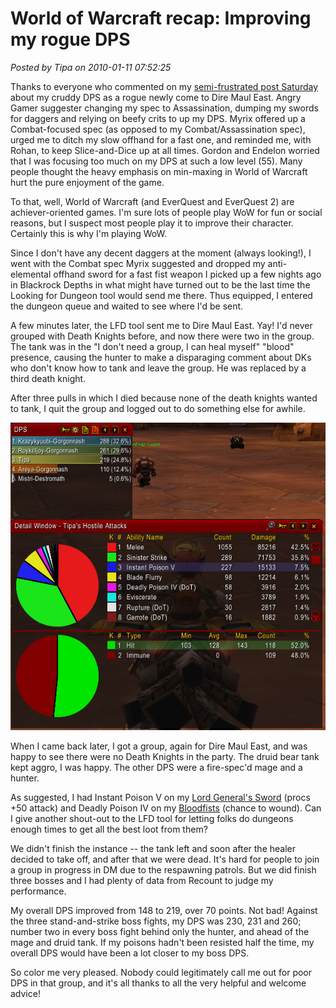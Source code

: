 # World of Warcraft recap: Improving my rogue DPS

*Posted by Tipa on 2010-01-11 07:52:25*

Thanks to everyone who commented on my [semi-frustrated post Saturday](../../../index.php/2010/01/09/world-of-warcraft-i-suck-at-this-whole-dps-thing/) about my cruddy DPS as a rogue newly come to Dire Maul East. Angry Gamer suggester changing my spec to Assassination, dumping my swords for daggers and relying on beefy crits to up my DPS. Myrix offered up a Combat-focused spec (as opposed to my Combat/Assassination spec), urged me to ditch my slow offhand for a fast one, and reminded me, with Rohan, to keep Slice-and-Dice up at all times. Gordon and Endelon worried that I was focusing too much on my DPS at such a low level (55). Many people thought the heavy emphasis on min-maxing in World of Warcraft hurt the pure enjoyment of the game.

To that, well, World of Warcraft (and EverQuest and EverQuest 2) are achiever-oriented games. I'm sure lots of people play WoW for fun or social reasons, but I suspect most people play it to improve their character. Certainly this is why I'm playing WoW.

Since I don't have any decent daggers at the moment (always looking!), I went with the Combat spec Myrix suggested and dropped my anti-elemental offhand sword for a fast fist weapon I picked up a few nights ago in Blackrock Depths in what might have turned out to be the last time the Looking for Dungeon tool would send me there. Thus equipped, I entered the dungeon queue and waited to see where I'd be sent.

A few minutes later, the LFD tool sent me to Dire Maul East. Yay! I'd never grouped with Death Knights before, and now there were two in the group. The tank was in the "I don't need a group, I can heal myself" "blood" presence, causing the hunter to make a disparaging comment about DKs who don't know how to tank and leave the group. He was replaced by a third death knight.

After three pulls in which I died because none of the death knights wanted to tank, I quit the group and logged out to do something else for awhile.

![](../../../uploads/2010/01/WoW-2010-01-11-07-19-38-54.jpg "Improved Dire Maul East stats")

When I came back later, I got a group, again for Dire Maul East, and was happy to see there were no Death Knights in the party. The druid bear tank kept aggro, I was happy. The other DPS were a fire-spec'd mage and a hunter.

As suggested, I had Instant Poison V on my [Lord General's Sword](http://www.wowarmory.com/item-info.xml?i=11817) (procs +50 attack) and Deadly Poison IV on my [Bloodfists](http://www.wowarmory.com/item-info.xml?i=11744) (chance to wound). Can I give another shout-out to the LFD tool for letting folks do dungeons enough times to get all the best loot from them?

We didn't finish the instance -- the tank left and soon after the healer decided to take off, and after that we were dead. It's hard for people to join a group in progress in DM due to the respawning patrols. But we did finish three bosses and I had plenty of data from Recount to judge my performance.

My overall DPS improved from 148 to 219, over 70 points. Not bad! Against the three stand-and-strike boss fights, my DPS was 230, 231 and 260; number two in every boss fight behind only the hunter, and ahead of the mage and druid tank. If my poisons hadn't been resisted half the time, my overall DPS would have been a lot closer to my boss DPS.

So color me very pleased. Nobody could legitimately call me out for poor DPS in that group, and it's all thanks to all the very helpful and welcome advice!


